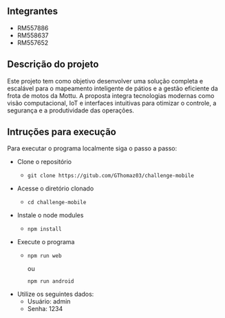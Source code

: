 ## Integrantes
 - RM557886
 - RM558637
 - RM557652

## Descrição do projeto
Este projeto tem como objetivo desenvolver uma solução completa e escalável para o mapeamento inteligente de pátios e a gestão eficiente da frota de motos da Mottu. A proposta integra tecnologias modernas como visão computacional, IoT e interfaces intuitivas para otimizar o controle, a segurança e a produtividade das operações.

## Intruções para execução
Para executar o programa localmente siga o passo a passo:
 - Clone o repositório
     - ```
       git clone https://gitub.com/GThomaz03/challenge-mobile
       ```
 - Acesse o diretório clonado
     - ```
       cd challenge-mobile
       ```
 - Instale o node modules
     - ```
       npm install
       ```
 - Execute o programa
     - ```
       npm run web
       ```
       ou
       ```
       npm run android
       ```
  - Utilize os seguintes dados:
      - Usuário: admin
      - Senha: 1234
